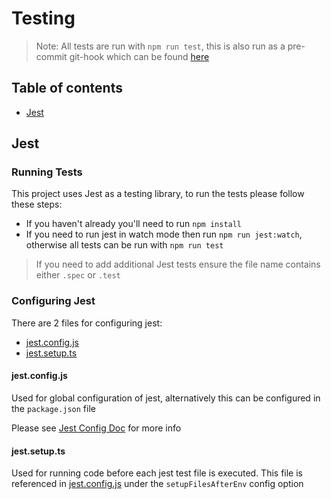 # Testing
>Note: All tests are run with `npm run test`, this is also run as a pre-commit git-hook which can be found [here](.husky/pre-commit)

## Table of contents

- [Jest](#jest)

## Jest

### Running Tests
This project uses Jest as a testing library, to run the tests please follow these steps:

* If you haven't already you'll need to run `npm install`
* If you need to run jest in watch mode then run `npm run jest:watch`, otherwise all tests can be run with `npm run test`

>If you need to add additional Jest tests ensure the file name contains either `.spec` or `.test`

### Configuring Jest
There are 2 files for configuring jest:
- [jest.config.js](jest.config.js)
- [jest.setup.ts](jest.setup.ts)

#### jest.config.js
Used for global configuration of jest, alternatively this can be configured in the `package.json` file
 
Please see [Jest Config Doc](https://jestjs.io/docs/configuration) for more info

#### jest.setup.ts
Used for running code before each jest test file is executed. This file is referenced in [jest.config.js](jest.config.js) under the `setupFilesAfterEnv` config option